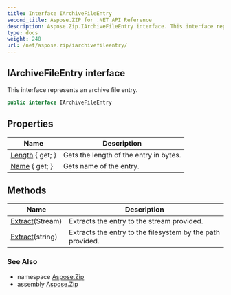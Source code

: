 ```yaml
---
title: Interface IArchiveFileEntry
second_title: Aspose.ZIP for .NET API Reference
description: Aspose.Zip.IArchiveFileEntry interface. This interface represents an archive file entry
type: docs
weight: 240
url: /net/aspose.zip/iarchivefileentry/
---
```

## IArchiveFileEntry interface

This interface represents an archive file entry.

```csharp
public interface IArchiveFileEntry
```

## Properties

| Name | Description |
| --- | --- |
| [Length](../../aspose.zip/iarchivefileentry/length/) { get; } | Gets the length of the entry in bytes. |
| [Name](../../aspose.zip/iarchivefileentry/name/) { get; } | Gets name of the entry. |

## Methods

| Name | Description |
| --- | --- |
| [Extract](../../aspose.zip/iarchivefileentry/extract/#extract_1)(Stream) | Extracts the entry to the stream provided. |
| [Extract](../../aspose.zip/iarchivefileentry/extract/#extract)(string) | Extracts the entry to the filesystem by the path provided. |

### See Also

* namespace [Aspose.Zip](../../aspose.zip/)
* assembly [Aspose.Zip](../../)


